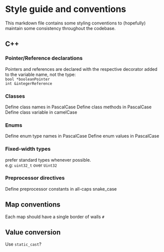 # Style guide and conventions
This markdown file contains some styling conventions to (hopefully) maintain some consistency throughout the codebase.

## C++

### Pointer/Reference declarations
Pointers and references are declared with the respective decorator added to the variable name, not the type:  
`bool *booleanPointer`  
`int &integerReference`

### Classes
Define class names in PascalCase
Define class methods in PascalCase
Define class variable in camelCase

### Enums
Define enum type names in PascalCase
Define enum values in PascalCase

### Fixed-width types
prefer standard types whenever possible.  
e.g: `uint32_t` over `Uint32`

### Preprocessor directives
Define preprocessor constants in all-caps snake_case

## Map conventions
Each map should have a single border of walls `#`

## Value conversion
Use `static_cast`?
